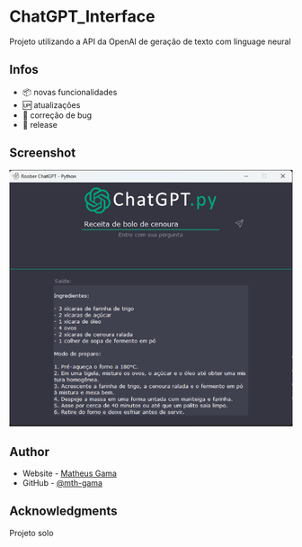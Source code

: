 # ChatGPT_Interface
Projeto utilizando a API da OpenAI de geração de texto com linguage neural

## Infos

- :package: novas funcionalidades
- :up: atualizações 
- :ant: correção de bug
- :checkered_flag: release

## Screenshot

![](img\Screenshot.png)

## Author

- Website - [Matheus Gama](https://mth-gama.github.io/)
- GitHub - [@mth-gama](https://github.com/mth-gama)

## Acknowledgments

Projeto solo